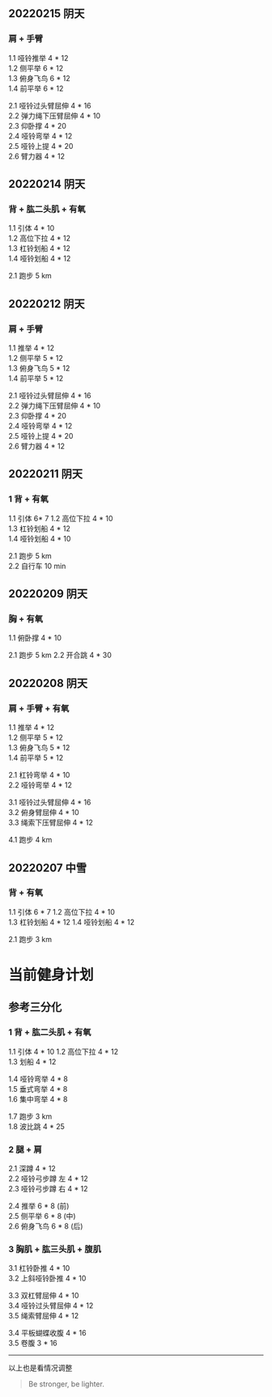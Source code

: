 ## 20220215  阴天

### 肩 + 手臂
1.1 哑铃推举  4 * 12  
1.2 侧平举  6 * 12    
1.3 俯身飞鸟  6 * 12  
1.4 前平举 6 * 12    

2.1 哑铃过头臂屈伸 4 * 16      
2.2 弹力绳下压臂屈伸 4 * 10    
2.3 仰卧撑  4 * 20  
2.4 哑铃弯举 4 * 12   
2.5 哑铃上提  4 * 20       
2.6 臂力器 4 * 12    


## 20220214  阴天

### 背 + 肱二头肌 + 有氧  
1.1 引体 4 * 10   
1.2 高位下拉 4 * 12    
1.3 杠铃划船 4 * 12  
1.4 哑铃划船 4 * 12     

2.1 跑步 5 km   


## 20220212  阴天

### 肩 + 手臂
1.1 推举  4 * 12  
1.2 侧平举  5 * 12    
1.3 俯身飞鸟  5 * 12  
1.4 前平举 5 * 12    

2.1 哑铃过头臂屈伸 4 * 16      
2.2 弹力绳下压臂屈伸 4 * 10    
2.3 仰卧撑  4 * 20  
2.4 哑铃弯举 4 * 12   
2.5 哑铃上提  4 * 20       
2.6 臂力器 4 * 12      


## 20220211  阴天

### 1 背 + 有氧  
1.1 引体 6* 7 
1.2 高位下拉 4 * 10  
1.3 杠铃划船 4 * 12  
1.4 哑铃划船 4 * 10   

2.1 跑步 5 km    
2.2 自行车 10 min  


## 20220209  阴天

### 胸 + 有氧
1.1 俯卧撑 4 * 10       

2.1 跑步 5 km 
2.2 开合跳 4 * 30    


## 20220208  阴天

### 肩 + 手臂 + 有氧
1.1 推举  4 * 12  
1.2 侧平举  5 * 12    
1.3 俯身飞鸟  5 * 12  
1.4 前平举 5 * 12   

2.1 杠铃弯举 4 * 10  
2.2 哑铃弯举 4 * 12  

3.1 哑铃过头臂屈伸 4 * 16    
3.2 俯身臂屈伸  4 * 10    
3.3 绳索下压臂屈伸 4 * 12   

4.1 跑步 4 km   


## 20220207 中雪

### 背 + 有氧  
1.1 引体 6 * 7 
1.2 高位下拉 4 * 10  
1.3 杠铃划船 4 * 12
1.4 哑铃划船  4 * 12  

2.1 跑步 3 km  




# 当前健身计划   

## 参考三分化

### 1 背 + 肱二头肌 + 有氧  
1.1 引体 4 * 10 
1.2 高位下拉 4 * 12  
1.3 划船 4 * 12  

1.4 哑铃弯举 4 * 8    
1.5 垂式弯举 4 * 8   
1.6 集中弯举 4 * 8  

1.7 跑步 3 km  
1.8 波比跳 4 * 25  

### 2 腿 + 肩
2.1 深蹲 4 * 12  
2.2 哑铃弓步蹲 左 4 * 12  
2.3 哑铃弓步蹲 右 4 * 12  
 
2.4 推举  6 * 8 (前)   
2.5 侧平举  6 * 8 (中)  
2.6 俯身飞鸟  6 * 8 (后)   

### 3 胸肌 + 肱三头肌 + 腹肌
3.1 杠铃卧推 4 * 10    
3.2 上斜哑铃卧推 4 * 10

3.3 双杠臂屈伸 4 * 10  
3.4 哑铃过头臂屈伸 4 * 12  
3.5 绳索臂屈伸 4 * 12  

3.4 平板蝴蝶收腹 4 * 16  
3.5 卷腹 3 * 16


---
以上也是看情况调整
> Be stronger, be lighter.
